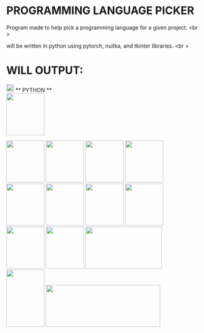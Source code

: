 # PROGRAMMING LANGUAGE PICKER #

Program made to help pick a programming language for a given project. <br \>



will be written in python using pytorch, nuitka, and tkinter libraries. <br \>


# WILL OUTPUT: #
<img src="https://github.com/wettestsock/language-picker/assets/119987092/9adf8f95-7625-4a7e-8a80-35380450797d" width="20" height="21"> ** PYTHON ** <br />
<img src="https://github.com/wettestsock/language-picker/assets/119987092/bdcc577f-115b-46a5-b438-aa41242630b4" width="100" height="110"> 

<img src="https://github.com/wettestsock/language-picker/assets/119987092/80291a15-e79d-425d-a992-9d8fa35cf48a" width="100" height="110">

<img src="https://github.com/wettestsock/language-picker/assets/119987092/13034508-b0ce-48d5-82e9-976c50f36349" width="100" height="110">

<img src="https://github.com/wettestsock/language-picker/assets/119987092/832dcb10-8039-41e7-8cc2-ff70846edcf4" width="100" height="110">

<img src="https://github.com/wettestsock/language-picker/assets/119987092/8454841b-d2fe-4364-8664-e8fa5b2ef1fe)" width="100" height="110">

<img src="https://github.com/wettestsock/language-picker/assets/119987092/10ee0224-05f4-475c-b4cd-09cf76d71a64" width="100" height="110">

<img src="https://github.com/wettestsock/language-picker/assets/119987092/40ef981c-687a-4ae7-9efe-0fa7a220accd" width="100" height="110">

<img src="https://github.com/wettestsock/language-picker/assets/119987092/56ee2534-5582-4dae-9018-8e074c7b28f4" width="100" height="110">

<img src="https://github.com/wettestsock/language-picker/assets/119987092/d5bc4218-94ad-4b85-b5b1-ae33b00188c9" width="100" height="110">

<img src="https://github.com/wettestsock/language-picker/assets/119987092/96deb64b-4cbe-4665-b8d8-c1a64a975106" width="100" height="110">

<img src="https://github.com/wettestsock/language-picker/assets/119987092/fd51c114-1b5f-4ffa-9691-6f822d3ea136" width="100" height="110">

<img src="https://github.com/wettestsock/language-picker/assets/119987092/23a5ed2c-e7a8-459c-b4ba-e1d5e030558b" width="200" height="110">

<img src="https://github.com/wettestsock/language-picker/assets/119987092/31d52254-1f34-4e8f-8978-6c1c3a1279fc" width="100" height="150">

<img src="https://github.com/wettestsock/language-picker/assets/119987092/f6d15b14-98db-4d08-9e85-f2b28c320501" width="300" height="110">





